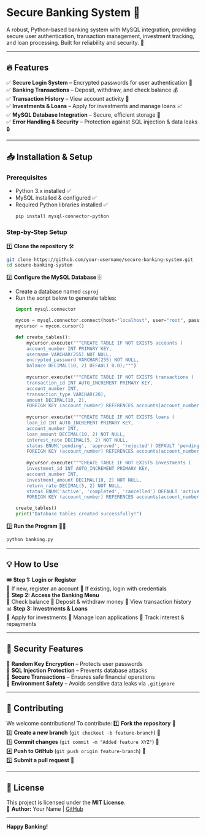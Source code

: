 # Secure Banking System 🏦

A robust, Python-based banking system with MySQL integration, providing secure user authentication, transaction management, investment tracking, and loan processing. Built for reliability and security. 🚀

---

## 🔥 Features
✅ **Secure Login System** – Encrypted passwords for user authentication 🔐  
✅ **Banking Transactions** – Deposit, withdraw, and check balance 💰  
✅ **Transaction History** – View account activity 📜  
✅ **Investments & Loans** – Apply for investments and manage loans 📈  
✅ **MySQL Database Integration** – Secure, efficient storage 🔄  
✅ **Error Handling & Security** – Protection against SQL injection & data leaks 🔒  

---

## 📥 Installation & Setup
### **Prerequisites**
- Python 3.x installed ✅
- MySQL installed & configured ✅
- Required Python libraries installed ✅
  ```sh
  pip install mysql-connector-python
  ```

### **Step-by-Step Setup**
1️⃣ **Clone the repository** 🛠️  
   ```sh
   git clone https://github.com/your-username/secure-banking-system.git
   cd secure-banking-system
   ```
2️⃣ **Configure the MySQL Database** 🗄️  
   - Create a database named `csproj`
   - Run the script below to generate tables:
     ```python
     import mysql.connector
     
     mycon = mysql.connector.connect(host="localhost", user="root", password="1234", database="csproj")
     mycursor = mycon.cursor()
     
     def create_tables():
         mycursor.execute("""CREATE TABLE IF NOT EXISTS accounts (
         account_number INT PRIMARY KEY,
         username VARCHAR(255) NOT NULL,
         encrypted_password VARCHAR(255) NOT NULL,
         balance DECIMAL(10, 2) DEFAULT 0.0);""")
         
         mycursor.execute("""CREATE TABLE IF NOT EXISTS transactions (
         transaction_id INT AUTO_INCREMENT PRIMARY KEY,
         account_number INT,
         transaction_type VARCHAR(20),
         amount DECIMAL(10, 2),
         FOREIGN KEY (account_number) REFERENCES accounts(account_number));""")
         
         mycursor.execute("""CREATE TABLE IF NOT EXISTS loans (
         loan_id INT AUTO_INCREMENT PRIMARY KEY,
         account_number INT,
         loan_amount DECIMAL(10, 2) NOT NULL,
         interest_rate DECIMAL(5, 2) NOT NULL,
         status ENUM('pending', 'approved', 'rejected') DEFAULT 'pending',
         FOREIGN KEY (account_number) REFERENCES accounts(account_number));""")
         
         mycursor.execute("""CREATE TABLE IF NOT EXISTS investments (
         investment_id INT AUTO_INCREMENT PRIMARY KEY,
         account_number INT,
         investment_amount DECIMAL(10, 2) NOT NULL,
         return_rate DECIMAL(5, 2) NOT NULL,
         status ENUM('active', 'completed', 'cancelled') DEFAULT 'active',
         FOREIGN KEY (account_number) REFERENCES accounts(account_number));""")
     
     create_tables()
     print("Database tables created successfully!")
     ```
3️⃣ **Run the Program** 🏃‍♂️  
   ```sh
   python banking.py
   ```

---

## 💡 How to Use
🎟 **Step 1: Login or Register**  
🔹 If new, register an account 🔹 If existing, login with credentials  
📌 **Step 2: Access the Banking Menu**  
🔹 Check balance 🔹 Deposit & withdraw money 🔹 View transaction history  
📊 **Step 3: Investments & Loans**  
🔹 Apply for investments 🔹 Manage loan applications 🔹 Track interest & repayments  

---

## 🔐 Security Features
🔹 **Random Key Encryption** – Protects user passwords  
🔹 **SQL Injection Protection** – Prevents database attacks  
🔹 **Secure Transactions** – Ensures safe financial operations  
🔹 **Environment Safety** – Avoids sensitive data leaks via `.gitignore`  

---

## 🤝 Contributing
We welcome contributions! To contribute:
1️⃣ **Fork the repository** 🍴  
2️⃣ **Create a new branch** (`git checkout -b feature-branch`) 🌿  
3️⃣ **Commit changes** (`git commit -m "Added feature XYZ"`) 📝  
4️⃣ **Push to GitHub** (`git push origin feature-branch`) 🚀  
5️⃣ **Submit a pull request** 🔄  

---

## 📜 License
This project is licensed under the **MIT License**.  
📌 **Author:** Your Name | [GitHub](https://github.com/your-username)  

---

 **Happy Banking!** 
